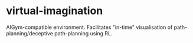 # virtual-imagination
AIGym-compatible environment. Facilitates "in-time" visualisation of path-planning/deceptive path-planning using RL.
